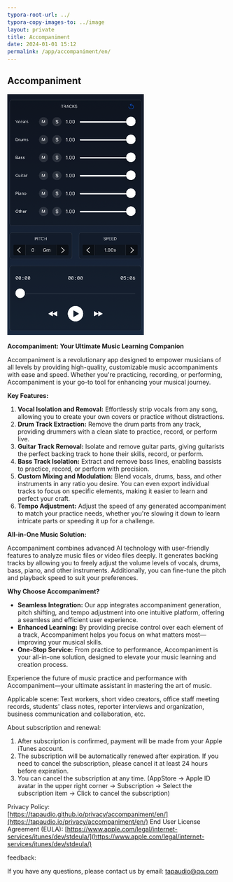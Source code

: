 ```yaml
---
typora-root-url: ../
typora-copy-images-to: ../image
layout: private
title: Accompaniment 
date: 2024-01-01 15:12
permalink: /app/accompaniment/en/
---
```


## Accompaniment

![accompaniment](/image/accompaniment.png)



**Accompaniment: Your Ultimate Music Learning Companion**

Accompaniment is a revolutionary app designed to empower musicians of all levels by providing high-quality, customizable music accompaniments with ease and speed. Whether you're practicing, recording, or performing, Accompaniment is your go-to tool for enhancing your musical journey.

**Key Features:**

1. **Vocal Isolation and Removal:** Effortlessly strip vocals from any song, allowing you to create your own covers or practice without distractions.
2. **Drum Track Extraction:** Remove the drum parts from any track, providing drummers with a clean slate to practice, record, or perform live.
3. **Guitar Track Removal:** Isolate and remove guitar parts, giving guitarists the perfect backing track to hone their skills, record, or perform.
4. **Bass Track Isolation:** Extract and remove bass lines, enabling bassists to practice, record, or perform with precision.
5. **Custom Mixing and Modulation:** Blend vocals, drums, bass, and other instruments in any ratio you desire. You can even export individual tracks to focus on specific elements, making it easier to learn and perfect your craft.
6. **Tempo Adjustment:** Adjust the speed of any generated accompaniment to match your practice needs, whether you're slowing it down to learn intricate parts or speeding it up for a challenge.

**All-in-One Music Solution:**

Accompaniment combines advanced AI technology with user-friendly features to analyze music files or video files deeply. It generates backing tracks by allowing you to freely adjust the volume levels of vocals, drums, bass, piano, and other instruments. Additionally, you can fine-tune the pitch and playback speed to suit your preferences.

**Why Choose Accompaniment?**

- **Seamless Integration:** Our app integrates accompaniment generation, pitch shifting, and tempo adjustment into one intuitive platform, offering a seamless and efficient user experience.
- **Enhanced Learning:** By providing precise control over each element of a track, Accompaniment helps you focus on what matters most—improving your musical skills.
- **One-Stop Service:** From practice to performance, Accompaniment is your all-in-one solution, designed to elevate your music learning and creation process.

Experience the future of music practice and performance with Accompaniment—your ultimate assistant in mastering the art of music.



Applicable scene:
Text workers, short video creators, office staff meeting records, students' class notes, reporter interviews and organization, business communication and collaboration, etc.


About subscription and renewal:

1. After subscription is confirmed, payment will be made from your Apple iTunes account.
2. The subscription will be automatically renewed after expiration. If you need to cancel the subscription, please cancel it at least 24 hours before expiration.
3. You can cancel the subscription at any time. (AppStore -> Apple ID avatar in the upper right corner -> Subscription -> Select the subscription item -> Click to cancel the subscription)

Privacy Policy:  
[https://tapaudio.github.io/privacy/accompaniment/en/](https://tapaudio.io/privacy/accompaniment/en/)
End User License Agreement (EULA):
[https://www.apple.com/legal/internet-services/itunes/dev/stdeula/](https://www.apple.com/legal/internet-services/itunes/dev/stdeula/)


feedback:

If you have any questions, please contact us by email: tapaudio@qq.com